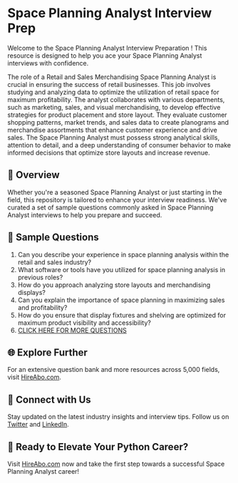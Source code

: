 # Space Planning Analyst Interview Prep

Welcome to the Space Planning Analyst Interview Preparation ! This resource is designed to help you ace your Space Planning Analyst interviews with confidence.

The role of a Retail and Sales Merchandising Space Planning Analyst is crucial in ensuring the success of retail businesses. This job involves studying and analyzing data to optimize the utilization of retail space for maximum profitability. The analyst collaborates with various departments, such as marketing, sales, and visual merchandising, to develop effective strategies for product placement and store layout. They evaluate customer shopping patterns, market trends, and sales data to create planograms and merchandise assortments that enhance customer experience and drive sales. The Space Planning Analyst must possess strong analytical skills, attention to detail, and a deep understanding of consumer behavior to make informed decisions that optimize store layouts and increase revenue.

## 🚀 Overview

Whether you're a seasoned Space Planning Analyst or just starting in the field, this repository is tailored to enhance your interview readiness. We've curated a set of sample questions commonly asked in Space Planning Analyst interviews to help you prepare and succeed.

## 📝 Sample Questions

1. Can you describe your experience in space planning analysis within the retail and sales industry?
2. What software or tools have you utilized for space planning analysis in previous roles?
3. How do you approach analyzing store layouts and merchandising displays?
4. Can you explain the importance of space planning in maximizing sales and profitability?
5. How do you ensure that display fixtures and shelving are optimized for maximum product visibility and accessibility?
6. [CLICK HERE FOR MORE QUESTIONS](https://hireabo.com/job/22_3_24/Space%20Planning%20Analyst)

## 🌐 Explore Further

For an extensive question bank and more resources across 5,000 fields, visit [HireAbo.com](https://www.hireabo.com).

## 📱 Connect with Us

Stay updated on the latest industry insights and interview tips. Follow us on [Twitter](https://twitter.com/hireabo) and [LinkedIn](https://www.linkedin.com/in/hire-abo-3609972a8/).

## 🚀 Ready to Elevate Your Python Career?

Visit [HireAbo.com](https://www.hireabo.com) now and take the first step towards a successful Space Planning Analyst career!